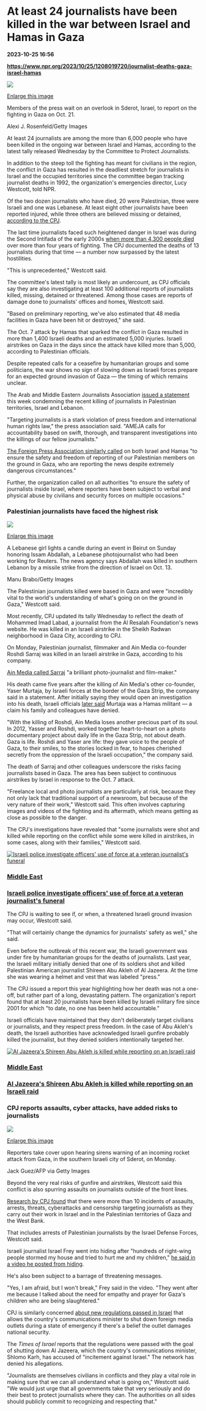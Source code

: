 # At least 24 journalists have been killed in the war between Israel and Hamas in Gaza

**2023-10-25 16:56**

**https://www.npr.org/2023/10/25/1208019720/journalist-deaths-gaza-israel-hamas**

 ![](https://media.npr.org/assets/img/2023/10/23/gettyimages-1748497658-506aaced7ec3fb3e5c0b28931af91947acc588f7-s1100-c50.jpg) 

[Enlarge this image](https://media.npr.org/assets/img/2023/10/23/gettyimages-1748497658-506aaced7ec3fb3e5c0b28931af91947acc588f7-s1200.jpg)

Members of the press wait on an overlook in Sderot, Israel, to report on the fighting in Gaza on Oct. 21.

Alexi J. Rosenfeld/Getty Images

At least 24 journalists are among the more than 6,000 people who have been killed in the ongoing war between Israel and Hamas, according to the latest tally released Wednesday by the Committee to Protect Journalists.

In addition to the steep toll the fighting has meant for civilians in the region, the conflict in Gaza has resulted in the deadliest stretch for journalists in Israel and the occupied territories since the committee began tracking journalist deaths in 1992, the organization's emergencies director, Lucy Westcott, told NPR.

Of the two dozen journalists who have died, 20 were Palestinian, three were Israeli and one was Lebanese. At least eight other journalists have been reported injured, while three others are believed missing or detained, [according to the CPJ](https://cpj.org/2023/10/journalist-casualties-in-the-israel-gaza-conflict/).

The last time journalists faced such heightened danger in Israel was during the Second Intifada of the early 2000s [when more than 4,300 people died](https://www.britannica.com/topic/intifada#ref1261887) over more than four years of fighting. The CPJ documented the deaths of 13 journalists during that time — a number now surpassed by the latest hostilities.

"This is unprecedented," Westcott said.

The committee's latest tally is most likely an undercount, as CPJ officials say they are also investigating at least 100 additional reports of journalists killed, missing, detained or threatened. Among those cases are reports of damage done to journalists' offices and homes, Westcott said.

"Based on preliminary reporting, we've also estimated that 48 media facilities in Gaza have been hit or destroyed," she said.

The Oct. 7 attack by Hamas that sparked the conflict in Gaza resulted in more than 1,400 Israeli deaths and an estimated 5,000 injuries. Israeli airstrikes on Gaza in the days since the attack have killed more than 5,000, according to Palestinian officials.

Despite repeated calls for a ceasefire by humanitarian groups and some politicians, the war shows no sign of slowing down as Israeli forces prepare for an expected ground invasion of Gaza — the timing of which remains unclear.

The Arab and Middle Eastern Journalists Association [issued a statement](https://twitter.com/AMEJA/status/1716599822537695594?ref_src=twsrc%5Etfw%7Ctwcamp%5Eembeddedtimeline%7Ctwterm%5Escreen-name%3AAMEJA%7Ctwcon%5Es1) this week condemning the recent killing of journalists in Palestinian territories, Israel and Lebanon.

"Targeting journalists is a stark violation of press freedom and international human rights law," the press association said. "AMEJA calls for accountability based on swift, thorough, and transparent investigations into the killings of our fellow journalists."

[The Foreign Press Association similarly called](https://foreignpressassociation.online/2023/10/20/statement-by-the-foreign-press-association-regarding-safety-for-journalists-october-20-2023/) on both Israel and Hamas "to ensure the safety and freedom of reporting of our Palestinian members on the ground in Gaza, who are reporting the news despite extremely dangerous circumstances."

Further, the organization called on all authorities "to ensure the safety of journalists inside Israel, where reporters have been subject to verbal and physical abuse by civilians and security forces on multiple occasions."

### Palestinian journalists have faced the highest risk

 ![](https://media.npr.org/assets/img/2023/10/23/gettyimages-1750565812-a1f3a839b5fc973c23ddbe2a4752d84b8429b7a0-s1100-c50.jpg) 

[Enlarge this image](https://media.npr.org/assets/img/2023/10/23/gettyimages-1750565812-a1f3a839b5fc973c23ddbe2a4752d84b8429b7a0-s1200.jpg)

A Lebanese girl lights a candle during an event in Beirut on Sunday honoring Issam Abdallah, a Lebanese photojournalist who had been working for Reuters. The news agency says Abdallah was killed in southern Lebanon by a missile strike from the direction of Israel on Oct. 13.

Manu Brabo/Getty Images

The Palestinian journalists killed were based in Gaza and were "incredibly vital to the world's understanding of what's going on on the ground in Gaza," Westcott said.

Most recently, CPJ updated its tally Wednesday to reflect the death of Mohammed Imad Labad, a journalist from the Al Resalah Foundation's news website. He was killed in an Israeli airstrike in the Sheikh Radwan neighborhood in Gaza City, according to CPJ.

On Monday, Palestinian journalist, filmmaker and Ain Media co-founder Roshdi Sarraj was killed in an Israeli airstrike in Gaza, according to his company.

[Ain Media called Sarraj](https://www.instagram.com/p/CyvAG9Dq5ZA/) "a brilliant photo-journalist and film-maker."

His death came five years after the killing of Ain Media's other co-founder, Yaser Murtaja, by Israeli forces at the border of the Gaza Strip, the company said in a statement. After initially saying they would open an investigation into his death, Israeli officials [later said](https://www.latimes.com/world/middleeast/la-fg-israel-gaza-yasser-murtaja-20190330-story.html) Murtaja was a Hamas militant — a claim his family and colleagues have denied.

"With the killing of Roshdi, Ain Media loses another precious part of its soul. In 2012, Yasser and Roshdi, worked together heart-to-heart on a photo documentary project about daily life in the Gaza Strip, not about death. Gaza is life. Roshdi and Yaser are life: they gave voice to the people of Gaza, to their smiles, to the stories locked in fear, to hopes cherished secretly from the oppression of the Israeli occupation," the company said.

The death of Sarraj and other colleagues underscore the risks facing journalists based in Gaza. The area has been subject to continuous airstrikes by Israel in response to the Oct. 7 attack.

"Freelance local and photo journalists are particularly at risk, because they not only lack that traditional support of a newsroom, but because of the very nature of their work," Westcott said. This often involves capturing images and videos of the fighting and its aftermath, which means getting as close as possible to the danger.

The CPJ's investigations have revealed that "some journalists were shot and killed while reporting on the conflict while some were killed in airstrikes, in some cases, along with their families," Westcott said.

[![Israeli police investigate officers' use of force at a veteran journalist's funeral](https://media.npr.org/assets/img/2022/05/14/gettyimages-1240637734_sq-c05ea57428331d286e30866345401375e16427af-s100-c15.jpg)](https://www.npr.org/2022/05/14/1098961626/israeli-police-investigate-officers-use-of-force-at-a-veteran-journalists-funera)

### [Middle East](https://www.npr.org/sections/middle-east/)

### [Israeli police investigate officers' use of force at a veteran journalist's funeral](https://www.npr.org/2022/05/14/1098961626/israeli-police-investigate-officers-use-of-force-at-a-veteran-journalists-funera)

The CPJ is waiting to see if, or when, a threatened Israeli ground invasion may occur, Westcott said.

"That will certainly change the dynamics for journalists' safety as well," she said.

Even before the outbreak of this recent war, the Israeli government was under fire by humanitarian groups for the deaths of journalists. Last year, the Israeli military initially denied that one of its soldiers shot and killed Palestinian American journalist Shireen Abu Akleh of Al Jazeera. At the time she was wearing a helmet and vest that was labeled "press."

The CPJ issued a report this year highlighting how her death was not a one-off, but rather part of a long, devastating pattern. The organization's report found that at least 20 journalists have been killed by Israeli military fire since 2001 for which "to date, no one has been held accountable."

Israeli officials have maintained that they don't deliberately target civilians or journalists, and they respect press freedom. In the case of Abu Akleh's death, the Israeli authorities have acknowledged Israeli gunfire probably killed the journalist, but they denied soldiers intentionally targeted her.

[![Al Jazeera's Shireen Abu Akleh is killed while reporting on an Israeli raid](https://media.npr.org/assets/img/2022/05/11/gettyimages-1240593872_sq-9bb44c1149d97a9b3e682a60fcb34d928716e0fe-s100-c15.jpg)](https://www.npr.org/2022/05/11/1098157067/al-jazeera-shireen-abu-akleh-killed-israel)

### [Middle East](https://www.npr.org/sections/middle-east/)

### [Al Jazeera's Shireen Abu Akleh is killed while reporting on an Israeli raid](https://www.npr.org/2022/05/11/1098157067/al-jazeera-shireen-abu-akleh-killed-israel)

### CPJ reports assaults, cyber attacks, have added risks to journalists

 ![](https://media.npr.org/assets/img/2023/10/23/gettyimages-1741262178-2d3644e060077d72ed33241d3913e516e01a3096-s1100-c50.jpg) 

[Enlarge this image](https://media.npr.org/assets/img/2023/10/23/gettyimages-1741262178-2d3644e060077d72ed33241d3913e516e01a3096-s1200.jpg)

Reporters take cover upon hearing sirens warning of an incoming rocket attack from Gaza, in the southern Israeli city of Sderot, on Monday.

Jack Guez/AFP via Getty Images

Beyond the very real risks of gunfire and airstrikes, Westcott said this conflict is also spurring assaults on journalists outside of the front lines.

[Research by CPJ found](https://cpj.org/2023/10/attacks-arrests-threats-censorship-the-high-risks-of-reporting-the-israel-hamas-war/) that there were more than 10 incidents of assaults, arrests, threats, cyberattacks and censorship targeting journalists as they carry out their work in Israel and in the Palestinian territories of Gaza and the West Bank.

That includes arrests of Palestinian journalists by the Israel Defense Forces, Westcott said.

Israeli journalist Israel Frey went into hiding after "hundreds of right-wing people stormed my house and tried to hurt me and my children," [he said in a video he posted from hiding](https://www.youtube.com/watch?v=zMKyH4jCnTE).

He's also been subject to a barrage of threatening messages.

"Yes, I am afraid, but I won't break," [](https://www.youtube.com/watch?v=zMKyH4jCnTE) Frey said in the video. "They went after me because I talked about the need for empathy and prayer for Gaza's children who are being slaughtered."

CPJ is similarly concerned [about new regulations passed in Israel](https://www.timesofisrael.com/govt-approves-emergency-regulations-that-could-pave-way-to-closing-al-jazeera-offices/) that allows the country's communications minister to shut down foreign media outlets during a state of emergency if there's a belief the outlet damages national security.

The _Times of Israel_ reports that the regulations were passed with the goal of shutting down Al Jazeera, which the country's communications minister, Shlomo Karh, has accused of "incitement against Israel." The network has denied his allegations.

"Journalists are themselves civilians in conflicts and they play a vital role in making sure that we can all understand what is going on," Westcott said. "We would just urge that all governments take that very seriously and do their best to protect journalists where they can. The authorities on all sides should publicly commit to recognizing and respecting that."